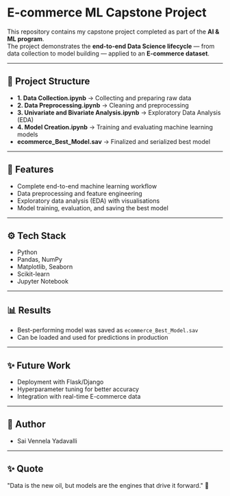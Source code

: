 # E-commerce ML Capstone Project  

This repository contains my capstone project completed as part of the **AI & ML program**.  
The project demonstrates the **end-to-end Data Science lifecycle** — from data collection to model building — applied to an **E-commerce dataset**.  

---

## 📂 Project Structure  
- **1. Data Collection.ipynb** → Collecting and preparing raw data  
- **2. Data Preprocessing.ipynb** → Cleaning and preprocessing  
- **3. Univariate and Bivariate Analysis.ipynb** → Exploratory Data Analysis (EDA)  
- **4. Model Creation.ipynb** → Training and evaluating machine learning models  
- **ecommerce_Best_Model.sav** → Finalized and serialized best model  

---

## 🚀 Features
- Complete end-to-end machine learning workflow  
- Data preprocessing and feature engineering  
- Exploratory data analysis (EDA) with visualisations  
- Model training, evaluation, and saving the best model  

---

## ⚙️ Tech Stack
- Python  
- Pandas, NumPy  
- Matplotlib, Seaborn  
- Scikit-learn  
- Jupyter Notebook  

---

## 📊 Results
- Best-performing model was saved as `ecommerce_Best_Model.sav`  
- Can be loaded and used for predictions in production  

---
## ✨ Future Work

- Deployment with Flask/Django
- Hyperparameter tuning for better accuracy
- Integration with real-time E-commerce data

---

## 📜 Author
- Sai Vennela Yadavalli
---

## ✨ Quote
"Data is the new oil, but models are the engines that drive it forward." 🚀
